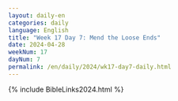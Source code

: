 ```yaml
---
layout: daily-en
categories: daily
language: English
title: "Week 17 Day 7: Mend the Loose Ends"
date: 2024-04-28
weekNum: 17
dayNum: 7
permalink: /en/daily/2024/wk17-day7-daily.html
---
```



{% include BibleLinks2024.html %}

